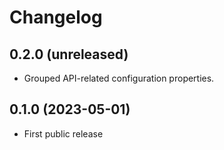 # Changelog


## 0.2.0 (unreleased)

- Grouped API-related configuration properties.


## 0.1.0 (2023-05-01)

- First public release
